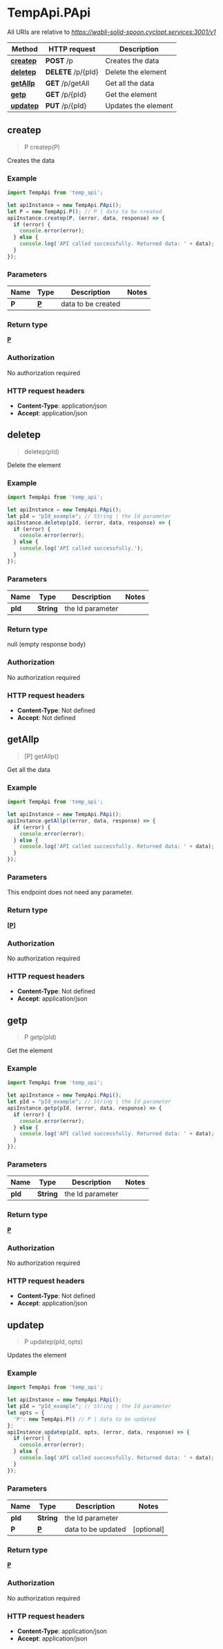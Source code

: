 # TempApi.PApi

All URIs are relative to *https://wabli-solid-spoon.cyclopt.services:3001/v1*

Method | HTTP request | Description
------------- | ------------- | -------------
[**createp**](PApi.md#createp) | **POST** /p | Creates the data
[**deletep**](PApi.md#deletep) | **DELETE** /p/{pId} | Delete the element
[**getAllp**](PApi.md#getAllp) | **GET** /p/getAll | Get all the data
[**getp**](PApi.md#getp) | **GET** /p/{pId} | Get the element
[**updatep**](PApi.md#updatep) | **PUT** /p/{pId} | Updates the element



## createp

> P createp(P)

Creates the data

### Example

```javascript
import TempApi from 'temp_api';

let apiInstance = new TempApi.PApi();
let P = new TempApi.P(); // P | data to be created
apiInstance.createp(P, (error, data, response) => {
  if (error) {
    console.error(error);
  } else {
    console.log('API called successfully. Returned data: ' + data);
  }
});
```

### Parameters


Name | Type | Description  | Notes
------------- | ------------- | ------------- | -------------
 **P** | [**P**](P.md)| data to be created | 

### Return type

[**P**](P.md)

### Authorization

No authorization required

### HTTP request headers

- **Content-Type**: application/json
- **Accept**: application/json


## deletep

> deletep(pId)

Delete the element

### Example

```javascript
import TempApi from 'temp_api';

let apiInstance = new TempApi.PApi();
let pId = "pId_example"; // String | the Id parameter
apiInstance.deletep(pId, (error, data, response) => {
  if (error) {
    console.error(error);
  } else {
    console.log('API called successfully.');
  }
});
```

### Parameters


Name | Type | Description  | Notes
------------- | ------------- | ------------- | -------------
 **pId** | **String**| the Id parameter | 

### Return type

null (empty response body)

### Authorization

No authorization required

### HTTP request headers

- **Content-Type**: Not defined
- **Accept**: Not defined


## getAllp

> [P] getAllp()

Get all the data

### Example

```javascript
import TempApi from 'temp_api';

let apiInstance = new TempApi.PApi();
apiInstance.getAllp((error, data, response) => {
  if (error) {
    console.error(error);
  } else {
    console.log('API called successfully. Returned data: ' + data);
  }
});
```

### Parameters

This endpoint does not need any parameter.

### Return type

[**[P]**](P.md)

### Authorization

No authorization required

### HTTP request headers

- **Content-Type**: Not defined
- **Accept**: application/json


## getp

> P getp(pId)

Get the element

### Example

```javascript
import TempApi from 'temp_api';

let apiInstance = new TempApi.PApi();
let pId = "pId_example"; // String | the Id parameter
apiInstance.getp(pId, (error, data, response) => {
  if (error) {
    console.error(error);
  } else {
    console.log('API called successfully. Returned data: ' + data);
  }
});
```

### Parameters


Name | Type | Description  | Notes
------------- | ------------- | ------------- | -------------
 **pId** | **String**| the Id parameter | 

### Return type

[**P**](P.md)

### Authorization

No authorization required

### HTTP request headers

- **Content-Type**: Not defined
- **Accept**: application/json


## updatep

> P updatep(pId, opts)

Updates the element

### Example

```javascript
import TempApi from 'temp_api';

let apiInstance = new TempApi.PApi();
let pId = "pId_example"; // String | the Id parameter
let opts = {
  'P': new TempApi.P() // P | data to be updated
};
apiInstance.updatep(pId, opts, (error, data, response) => {
  if (error) {
    console.error(error);
  } else {
    console.log('API called successfully. Returned data: ' + data);
  }
});
```

### Parameters


Name | Type | Description  | Notes
------------- | ------------- | ------------- | -------------
 **pId** | **String**| the Id parameter | 
 **P** | [**P**](P.md)| data to be updated | [optional] 

### Return type

[**P**](P.md)

### Authorization

No authorization required

### HTTP request headers

- **Content-Type**: application/json
- **Accept**: application/json

